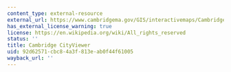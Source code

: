 ```yaml
---
content_type: external-resource
external_url: https://www.cambridgema.gov/GIS/interactivemaps/Cambridgecityviewer.aspx
has_external_license_warning: true
license: https://en.wikipedia.org/wiki/All_rights_reserved
status: ''
title: Cambridge CityViewer
uid: 92d62571-cbc8-4a3f-813e-ab0f44f61005
wayback_url: ''
---
```

